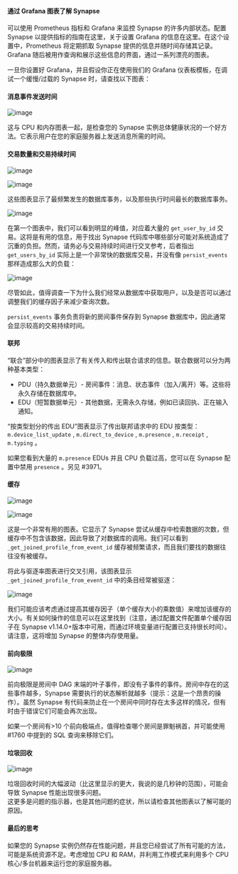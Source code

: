 ﻿#### 通过 Grafana 图表了解 Synapse

可以使用 Prometheus 指标和 Grafana 来监控 Synapse 的许多内部状态。配置 Synapse 以提供指标的指南在这里，关于设置 Grafana 的信息在这里。在这个设置中，Prometheus 将定期抓取 Synapse 提供的信息并随时间存储其记录。Grafana 随后被用作查询和展示这些信息的界面，通过一系列漂亮的图表。

一旦你设置好 Grafana，并且假设你正在使用我们的 Grafana 仪表板模板，在调试一个缓慢/过载的 Synapse 时，请查找以下图表：

#### 消息事件发送时间

![image](https://user-images.githubusercontent.com/1342360/82239409-a1c8e900-9930-11ea-8081-e4614e0c63f4.png)

这与 CPU 和内存图表一起，是检查您的 Synapse 实例总体健康状况的一个好方法。它表示用户在您的家庭服务器上发送消息所需的时间。

#### 交易数量和交易持续时间

![image](https://user-images.githubusercontent.com/1342360/82239985-8d392080-9931-11ea-80d0-843ab2f22e1e.png)

![image](https://user-images.githubusercontent.com/1342360/82240050-ab068580-9931-11ea-98f1-f94671cbac9a.png)

这些图表显示了最频繁发生的数据库事务，以及那些执行时间最长的数据库事务。

![image](https://user-images.githubusercontent.com/1342360/82240192-e86b1300-9931-11ea-9aac-3e2c9bfa6fdc.png)

在第一个图表中，我们可以看到明显的峰值，对应着大量的 `get_user_by_id` 交易。这将是有用的信息，用于找出 Synapse 代码库中哪些部分可能对系统造成了沉重的负担。然而，请务必与交易持续时间进行交叉参考，后者指出 `get_users_by_id` 实际上是一个非常快的数据库交易，并没有像 `persist_events` 那样造成那么大的负载：

![image](https://user-images.githubusercontent.com/1342360/82240467-62030100-9932-11ea-8db9-917f2d977fe1.png)

尽管如此，值得调查一下为什么我们经常从数据库中获取用户，以及是否可以通过调整我们的缓存因子来减少查询次数。

`persist_events` 事务负责将新的房间事件保存到 Synapse 数据库中，因此通常会显示较高的交易持续时间。

#### 联邦

“联合”部分中的图表显示了有关传入和传出联合请求的信息。联合数据可以分为两种基本类型：

*   PDU（持久数据单元）- 房间事件：消息、状态事件（加入/离开）等。这些将永久存储在数据库中。
*   EDU（短暂数据单元）- 其他数据，无需永久存储，例如已读回执、正在输入通知。

“按类型划分的传出 EDU”图表显示了传出联邦请求中的 EDU 按类型： `m.device_list_update` , `m.direct_to_device` , `m.presence` , `m.receipt` , `m.typing` 。

如果您看到大量的 `m.presence` EDUs 并且 CPU 负载过高，您可以在 Synapse 配置中禁用 `presence` 。另见 #3971。

#### 缓存

![image](https://user-images.githubusercontent.com/1342360/82240572-8b239180-9932-11ea-96ff-6b5f0e57ebe5.png)

![image](https://user-images.githubusercontent.com/1342360/82240666-b8703f80-9932-11ea-86af-9f663988d8da.png)

这是一个非常有用的图表。它显示了 Synapse 尝试从缓存中检索数据的次数，但缓存中不包含该数据，因此导致了对数据库的调用。我们可以看到 `_get_joined_profile_from_event_id` 缓存被频繁请求，而且我们要找的数据往往没有被缓存。

将此与驱逐率图表进行交叉引用，该图表显示 `_get_joined_profile_from_event_id` 中的条目经常被驱逐：

![image](https://user-images.githubusercontent.com/1342360/82240766-de95df80-9932-11ea-8c15-5acfc57c48da.png)

我们可能应该考虑通过提高其缓存因子（单个缓存大小的乘数值）来增加该缓存的大小。有关如何操作的信息可以在这里找到（注意，通过配置文件配置单个缓存因子在 Synapse v1.14.0+版本中可用，而通过环境变量进行配置已支持很长时间）。请注意，这将增加 Synapse 的整体内存使用量。

#### 前向极限

![image](https://user-images.githubusercontent.com/1342360/82241440-13566680-9934-11ea-8b88-ba468db937ed.png)

前向极限是房间中 DAG 末端的叶子事件，即没有子事件的事件。房间中存在的这些事件越多，Synapse 需要执行的状态解析就越多（提示：这是一个昂贵的操作）。虽然 Synapse 有代码来防止在一个房间中同时存在太多这样的情况，但有时由于错误它们可能会再次出现。

如果一个房间有>10 个前向极端点，值得检查哪个房间是罪魁祸首，并可能使用#1760 中提到的 SQL 查询来移除它们。

#### 垃圾回收

![image](https://user-images.githubusercontent.com/1342360/82241911-da6ac180-9934-11ea-9a0d-a311fe22acd0.png)

垃圾回收时间的大幅波动（比这里显示的更大，我说的是几秒钟的范围），可能会导致 Synapse 性能出现很多问题。  
这更多是问题的指示器，也是其他问题的症状，所以请检查其他图表以了解可能的原因。

#### 最后的思考

如果您的 Synapse 实例仍然存在性能问题，并且您已经尝试了所有可能的方法，可能是系统资源不足。考虑增加 CPU 和 RAM，并利用工作模式来利用多个 CPU 核心/多台机器来运行您的家庭服务器。